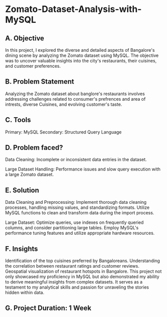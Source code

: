 # Zomato-Dataset-Analysis-with-MySQL
## A. Objective
In this project, I explored the diverse and detailed aspects of Bangalore's dining scene by analyzing the Zomato dataset using MySQL. The objective was to uncover valuable insights into the city's restaurants, their cuisines, and customer preferences.

## B. Problem Statement
Analyzing the Zomato dataset about banglore's restaurants involves addressing challenges related to consumer's prefrences and area of intrests, diverse Cuisines, and evolving customer's taste.

## C. Tools
Primary: MySQL Secondary: Structured Query Language

## D. Problem faced?
Data Cleaning: Incomplete or inconsistent data entries in the dataset.

Large Dataset Handling: Performance issues and slow query execution with a large Zomato dataset.

## E. Solution
Data Cleaning and Preprocessing: Implement thorough data cleaning processes, handling missing values, and standardizing formats. Utilize MySQL functions to clean and transform data during the import process.

Large Dataset: Optimize queries, use indexes on frequently queried columns, and consider partitioning large tables. Employ MySQL's performance tuning features and utilize appropriate hardware resources.

## F. Insights
Identification of the top cuisines preferred by Bangaloreans.
Understanding the correlation between restaurant ratings and customer reviews.
Geospatial visualization of restaurant hotspots in Bangalore.
This project not only showcased my proficiency in MySQL but also demonstrated my ability to derive meaningful insights from complex datasets. It serves as a testament to my analytical skills and passion for unraveling the stories hidden within data.

## G. Project Duration: 1 Week
